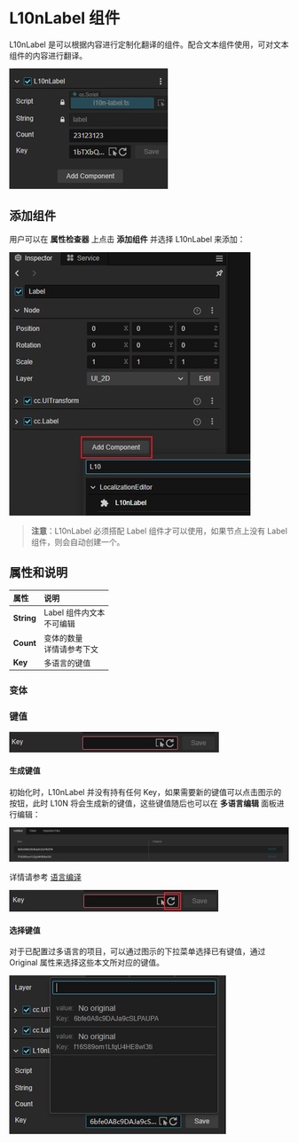# L10nLabel 组件

L10nLabel 是可以根据内容进行定制化翻译的组件。配合文本组件使用，可对文本组件的内容进行翻译。

![overview](l10nlabel/overview.png)

## 添加组件

用户可以在 **属性检查器** 上点击 **添加组件** 并选择 L10nLabel 来添加：

![add](l10nlabel/add.png)

> **注意**：L10nLabel 必须搭配 Label 组件才可以使用，如果节点上没有 Label 组件，则会自动创建一个。

## 属性和说明

| 属性 | 说明 |
| :-- | :-- |
| **String** | Label 组件内文本 <br> 不可编辑|
| **Count** | 变体的数量 <br> 详情请参考下文 |
| **Key** | 多语言的键值 |

### 变体

### 键值

![key](l10nlabel/key-prop.png)

#### 生成键值

初始化时，L10nLabel 并没有持有任何 Key，如果需要新的键值可以点击图示的按钮，此时 L10N 将会生成新的键值，这些键值随后也可以在 **多语言编辑** 面板进行编辑：

![compile](l10nlabel/compile.png)

详情请参考 [语言编译](compile-language.md)

![reset](l10nlabel/reset-key.png)

#### 选择键值

对于已配置过多语言的项目，可以通过图示的下拉菜单选择已有键值，通过 Original 属性来选择这些本文所对应的键值。

![select](l10nlabel/select-key.png)
